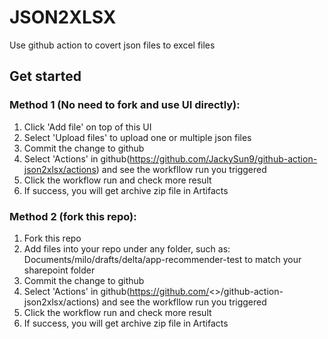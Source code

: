 # JSON2XLSX

Use github action to covert json files to excel files

## Get started
### Method 1 (No need to fork and use UI directly):
1. Click 'Add file' on top of this UI
2. Select 'Upload files' to upload one or multiple json files
3. Commit the change to github
4. Select 'Actions' in github(https://github.com/JackySun9/github-action-json2xlsx/actions) and see the workfllow run you triggered
5. Click the workflow run and check more result
6. If success, you will get archive zip file in Artifacts

### Method 2 (fork this repo):
1. Fork this repo
2. Add files into your repo under any folder, such as: Documents/milo/drafts/delta/app-recommender-test to match your sharepoint folder
3. Commit the change to github
4. Select 'Actions' in github(https://github.com/<<owner>>/github-action-json2xlsx/actions) and see the workfllow run you triggered
5. Click the workflow run and check more result
6. If success, you will get archive zip file in Artifacts
